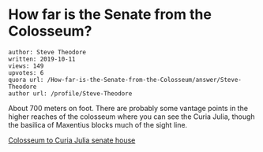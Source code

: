 # How far is the Senate from the Colosseum?

	author: Steve Theodore
	written: 2019-10-11
	views: 149
	upvotes: 6
	quora url: /How-far-is-the-Senate-from-the-Colosseum/answer/Steve-Theodore
	author url: /profile/Steve-Theodore


About 700 meters on foot. There are probably some vantage points in the higher reaches of the colosseum where you can see the Curia Julia, though the basilica of Maxentius blocks much of the sight line.

[Colosseum to Curia Julia senate house](https://www.google.com/maps/dir/colosseum/curia+julia/@41.8915656,12.4887231,16z/data=!4m8!4m7!1m2!1m1!1s0x132f61b6532013ad:0x28f1c82e908503c4!1m2!1m1!1s0x132f61b49ffb4f5d:0xf84da4dcee8b7028!3e2?hl=en-us)

